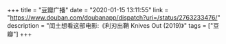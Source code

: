 +++
title = "豆瓣广播"
date = "2020-01-15 13:11:55"
link = "https://www.douban.com/doubanapp/dispatch?uri=/status/2763233476/"
description = "闰土想看这部电影:《利刃出鞘 Knives Out‎ (2019)》"
tags = ["豆瓣"]
+++
